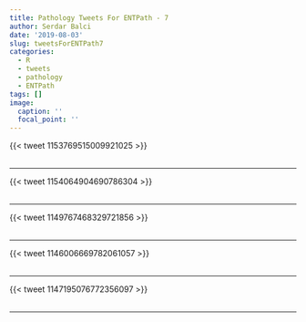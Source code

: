 ```yaml
---
title: Pathology Tweets For ENTPath - 7
author: Serdar Balci
date: '2019-08-03'
slug: tweetsForENTPath7
categories:
  - R
  - tweets
  - pathology
  - ENTPath
tags: []
image:
  caption: ''
  focal_point: ''
---
```



{{< tweet 1153769515009921025 >}}
<br>
<br>
<hr>
{{< tweet 1154064904690786304 >}}
<br>
<br>
<hr>
{{< tweet 1149767468329721856 >}}
<br>
<br>
<hr>
{{< tweet 1146006669782061057 >}}
<br>
<br>
<hr>
{{< tweet 1147195076772356097 >}}
<br>
<br>
<hr>
